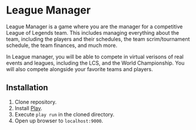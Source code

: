 League Manager
==============
League Manager is a game where you are the manager for a competitive League of Legends team.
This includes managing everything about the team, including the players and their schedules,
the team scrim/tournament schedule, the team finances, and much more.

In League manager, you will be able to compete in virtual verisons of real events and leagues,
including the LCS, and the World Championship. You will also compete alongside your favorite
teams and players.

Installation
------------
1. Clone repository.
2. Install [Play](http://www.playframework.com/documentation/2.2.1/Installing).
3. Execute `play run` in the cloned directory.
4. Open up browser to `localhost:9000`.